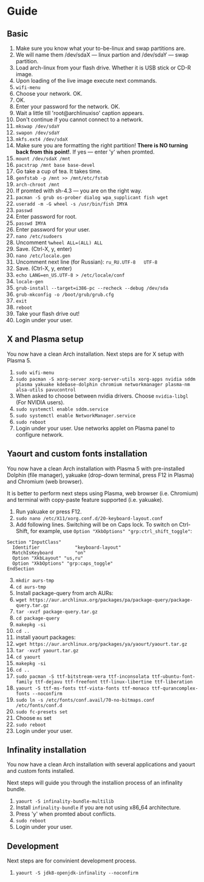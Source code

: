 # Guide
## Basic
1. Make sure you know what your to-be-linux and swap partitions are.
  1. We will name them /dev/sdaX — linux partion and /dev/sdaY — swap partition.
2. Load arch-linux from your flash drive. Whether it is USB stick or CD-R image.
3. Upon loading of the live image execute next commands.
4. `wifi-menu`
  1. Choose your network. OK.
  2. OK.
  3. Enter your password for the network. OK.
  4. Wait a little till 'root@archlinuxiso' caption appears.
  5. Don't continue if you cannot connect to a network.
5. `mkswap /dev/sdaY`
6. `swapon /dev/sdaY`
7. `mkfs.ext4 /dev/sdaX`
  1. Make sure you are formatting the right partition! **There is NO turning back from this point!**. If yes — enter 'y' when promted.
8. `mount /dev/sdaX /mnt`
9. `pacstrap /mnt base base-devel`
  1. Go take a cup of tea. It takes time.
10. `genfstab -p /mnt >> /mnt/etc/fstab`
11. `arch-chroot /mnt`
  1. If promted with sh-4.3 — you are on the right way.
12. `pacman -S grub os-prober dialog wpa_supplicant fish wget`
13. `useradd -m -G wheel -s /usr/bin/fish IMYA`
14. `passwd`
  1. Enter password for root.
15. `passwd IMYA`
  1. Enter password for your user.
16. `nano /etc/sudoers`
  1. Uncomment `%wheel ALL=(ALL) ALL`
  2. Save. (Ctrl-X, y, enter)
17. `nano /etc/locale.gen`
  1. Uncomment next line (for Russian): `ru_RU.UTF-8   UTF-8`
  2. Save. (Ctrl-X, y, enter)
18. `echo LANG=en_US.UTF-8 > /etc/locale/conf`
19. `locale-gen`
20. `grub-install --target=i386-pc --recheck --debug /dev/sda`
21. `grub-mkconfig -o /boot/grub/grub.cfg`
22. `exit`
23. `reboot`
24. Take your flash drive out!
25. Login under your user.

## X and Plasma setup
You now have a clean Arch installation. Next steps are for X setup with Plasma 5.

1. `sudo wifi-menu`
2. `sudo pacman -S xorg-server xorg-server-utils xorg-apps nvidia sddm plasma yakuake kdebase-dolphin chromium networkmanager plasma-nm alsa-utils pavucontrol`
  1. When asked to choose between nvidia drivers. Choose `nvidia-libgl` (For NVIDIA users).
3. `sudo systemctl enable sddm.service`
4. `sudo systemctl enable NetworkManager.service`
5. `sudo reboot`
6. Login under your user. Use networks applet on Plasma panel to configure network.

## Yaourt and custom fonts installation
You now have a clean Arch installation with Plasma 5 with pre-installed Dolphin (file manager), yakuake (drop-down terminal, press F12 in Plasma) and Chromium (web browser).

It is better to perform next steps using Plasma, web browser (i.e. Chromium) and terminal with copy-paste feature supported (i.e. yakuake).

1. Run yakuake or press F12.
2. `sudo nano /etc/X11/xorg.conf.d/20-keyboard-layout.conf`
  1. Add following lines. Switching will be on Caps lock. To switch on Ctrl-Shift, for example, use `Option "XkbOptions" "grp:ctrl_shift_toggle"`:
  ```
Section "InputClass"
	Identifier             "keyboard-layout"
	MatchIsKeyboard        "on"
	Option "XkbLayout" "us,ru"
	Option "XkbOptions" "grp:caps_toggle"
EndSection
  ```
3. `mkdir aurs-tmp`
4. `cd aurs-tmp`
5. Install package-query from arch AURs:
  1. `wget https://aur.archlinux.org/packages/pa/package-query/package-query.tar.gz`
  2. `tar -xvzf package-query.tar.gz`
  3. `cd package-query`
  4. `makepkg -si`
  5. `cd ..`
6. install yaourt packages:
  1. `wget https://aur.archlinux.org/packages/ya/yaourt/yaourt.tar.gz`
  2. `tar -xvzf yaourt.tar.gz`
  3. `cd yaourt`
  4. `makepkg -si`
  5. `cd ..`
7. `sudo pacman -S ttf-bitstream-vera ttf-inconsolata ttf-ubuntu-font-family ttf-dejavu ttf-freefont ttf-linux-libertine ttf-liberation`
8. `yaourt -S ttf-ms-fonts ttf-vista-fonts ttf-monaco ttf-qurancomplex-fonts --noconfirm`
9. `sudo ln -s /etc/fonts/conf.avail/70-no-bitmaps.conf /etc/fonts/conf.d`
10. `sudo fc-presets set`
  1. Choose `ms` set
11. `sudo reboot`
12. Login under your user.

## Infinality installation
You now have a clean Arch installation with several applications and yaourt and custom fonts installed.

Next steps will guide you through the installion process of an infinality bundle.

1. `yaourt -S infinality-bundle-multilib`
  1. Install `infinality-bundle` if you are not using x86_64 architecture.
  2. Press 'y' when promted about conflicts.
2. `sudo reboot`
3. Login under your user.

## Development
Next steps are for convinient development process.

1. `yaourt -S jdk8-openjdk-infinality --noconfirm`
